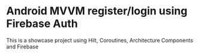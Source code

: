 # Android MVVM register/login using Firebase Auth
This is a showcase project using Hilt, Coroutines, Architecture Components and Firebase
